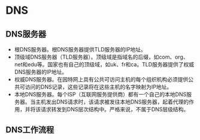 # DNS

## DNS服务器

- 根DNS服务器。根DNS服务器提供TLD服务器的IP地址。
- 顶级域DNS服务器（TLD服务器）。顶级域是指域名的后缀，如com、org、net和edu等。国家也有自己的顶级域，如uk、fr和ca。TLD服务器提供了权威DNS服务器的IP地址。
- 权威DNS服务器。在因特网上具有公共可访问主机的每个组织机构必须提供公共可访问的DNS记录，这些记录将在这些主机的名字映射为IP地址。
- 本地DNS服务器。每个ISP（互联网服务提供商）都有一个自己的本地DNS服务器。当主机发出DNS请求时，该请求被发往本地DNS服务器，起着代理的作用，并将该请求转发到DNS层次结构中。严格来说，不属于DNS层级结构。

## DNS工作流程
